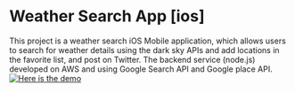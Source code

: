 # Weather Search App [ios]
This project is a weather search iOS Mobile application, which allows users to search for weather details using the dark sky APIs and add locations in the favorite list, and post on Twitter. The backend service (node.js) developed on AWS and using Google Search API and Google place API.
[![Here is the demo](https://i.imgur.com/vKb2F1B.png)](https://youtu.be/vt5fpE0bzSY)
